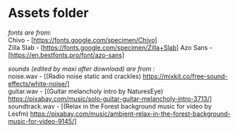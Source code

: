 # Assets folder

_fonts are from:_  
Chivo - [https://fonts.google.com/specimen/Chivo]  
Zilla Slab - [https://fonts.google.com/specimen/Zilla+Slab]
Azo Sans - [https://en.bestfonts.pro/font/azo-sans]

_sounds (edited by maxi after download) are from :_  
noise.wav - [(Radio noise static and crackles) https://mixkit.co/free-sound-effects/white-noise/]  
guitar.wav - [(Guitar melancholy intro by NaturesEye) https://pixabay.com/music/solo-guitar-guitar-melancholy-intro-3713/]  
soundtrack.wav - [(Relax in the Forest background music for video by Lesfm) https://pixabay.com/music/ambient-relax-in-the-forest-background-music-for-video-9145/]
